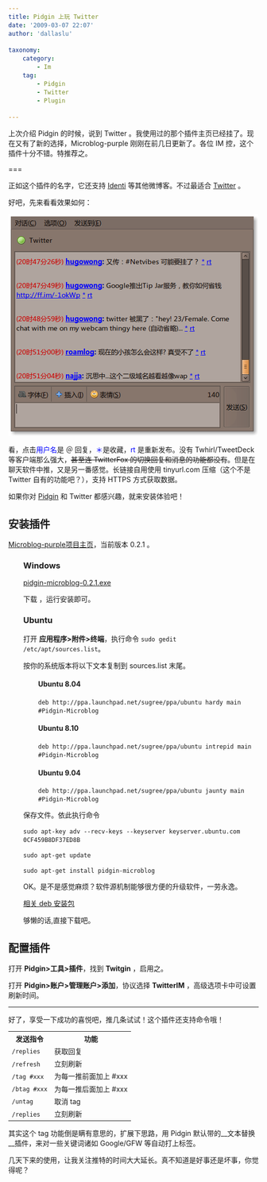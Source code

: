 ```yaml
---
title: Pidgin 上玩 Twitter
date: '2009-03-07 22:07'
author: 'dallaslu'

taxonomy:
    category:
        - Im
    tag:
        - Pidgin
        - Twitter
        - Plugin

---
```

上次介绍 Pidgin 的时候，说到 Twitter 。我使用过的那个插件主页已经挂了。现在又有了新的选择，Microblog-purple 刚刚在前几日更新了。各位 IM 控，这个插件十分不错。特推荐之。

===

正如这个插件的名字，它还支持 <a href="http://identi.ca/" target="_blank">Identi</a> 等其他微博客。不过最适合 [Twitter](https://twitter.com/dallaslu) 。

好吧，先来看看效果如何：

![Twitter](twitter.png)

看，点击<span style="color: #0000ff;">用户名</span>是 ＠ 回复，<span style="color: #0000ff;">＊</span>是收藏，<span style="color: #0000ff;">rt</span> 是重新发布。没有 Twhirl/TweetDeck 等客户端那么强大，<span style="text-decoration: line-through;">甚至连 TwitterFox 的切换回复和消息的功能都没有</span>。但是在聊天软件中推，又是另一番感觉。长链接自用使用 tinyurl.com 压缩（这个不是 Twitter 自有的功能吧？），支持 HTTPS 方式获取数据。

如果你对 <a href="https://dallas.lu/kiss-the-sexy-pidgin/" title="玩转Pidgin">Pidgin</a> 和 Twitter 都感兴趣，就来安装体验吧！

## 安装插件

<a href="http://code.google.com/p/microblog-purple/downloads/list" target="_blank">Microblog-purple项目主页</a>，当前版本 0.2.1 。

<h3 style="padding-left: 30px;">Windows</h3>

<div class="download" style="margin-left: 30px;">
<a href="http://microblog-purple.googlecode.com/files/pidgin-microblog-0.2.1.exe" target="_blank">pidgin-microblog-0.2.1.exe</a>

下载 ，运行安装即可。

</div>

<h3 style="padding-left: 30px;">Ubuntu</h3>

<p style="padding-left: 30px;">打开 <strong>应用程序>附件>终端</strong>，执行命令 <code>sudo gedit /etc/apt/sources.list</code>。</p>

<p style="padding-left: 30px;">按你的系统版本将以下文本复制到 sources.list 末尾。</p>

<h4 style="padding-left: 60px;">Ubuntu 8.04</h4>

<p style="padding-left: 60px;"><code>deb http://ppa.launchpad.net/sugree/ppa/ubuntu hardy main #Pidgin-Microblog</code></p>

<h4 style="padding-left: 60px;">Ubuntu 8.10</h4>

<p style="padding-left: 60px;"><code>deb http://ppa.launchpad.net/sugree/ppa/ubuntu intrepid main #Pidgin-Microblog</code></p>

<h4 style="padding-left: 60px;">Ubuntu 9.04</h4>

<p style="padding-left: 60px;"><code>deb http://ppa.launchpad.net/sugree/ppa/ubuntu jaunty main #Pidgin-Microblog</code></p>

<p style="padding-left: 30px;">保存文件。依此执行命令</p>

<p style="padding-left: 30px;"><code>sudo apt-key adv --recv-keys --keyserver keyserver.ubuntu.com 0CF459B8DF37ED8B</code></p>

<p style="padding-left: 30px;"><code>sudo apt-get update</code></p>

<p style="padding-left: 30px;"><code>sudo apt-get install pidgin-microblog</code></p>

<p style="padding-left: 30px;">OK。是不是感觉麻烦？软件源机制能够很方便的升级软件，一劳永逸。</p>

<div class="download file-deb" style="margin-left: 30px;">
<a href="http://ppa.launchpad.net/sugree/ppa/ubuntu/pool/main/m/mbpurple/" target="_blank">相关 deb 安装包</a>

够懒的话,直接下载吧。

</div>

## 配置插件

打开 __Pidgin>工具>插件__，找到 __Twitgin__ ，启用之。

打开 __Pidgin>账户>管理账户>添加__，协议选择 __TwitterIM__ ，高级选项卡中可设置刷新时间。

-----------------------------------

好了，享受一下成功的喜悦吧，推几条试试！这个插件还支持命令哦！

<table>
<tbody>
<tr>
<th>发送指令</th>
<th>功能</th>
</tr>
<tr>
<td><code>/replies</code></td>
<td>获取回复</td>
</tr>
<tr>
<td><code>/refresh</code></td>
<td>立刻刷新</td>
</tr>
<tr>
<td><code>/tag #xxx</code></td>
<td>为每一推前面加上 #xxx</td>
</tr>
<tr>
<td><code>/btag #xxx</code></td>
<td>为每一推后面加上 #xxx</td>
</tr>
<tr>
<td><code>/untag</code></td>
<td>取消 tag</td>
</tr>
<tr>
<td><code>/replies</code></td>
<td>立刻刷新</td>
</tr>
</tbody>
</table>

其实这个 tag 功能倒是瞒有意思的，扩展下思路，用 Pidgin 默认带的__文本替换__插件，来对一些关键词诸如 Google/GFW 等自动打上标签。

几天下来的使用，让我关注推特的时间大大延长。真不知道是好事还是坏事，你觉得呢？
